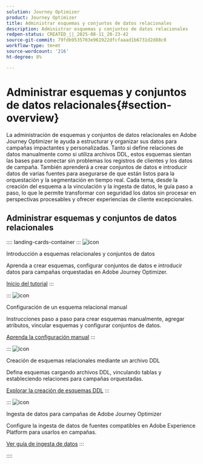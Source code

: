 ```yaml
---
solution: Journey Optimizer
product: Journey Optimizer
title: Administrar esquemas y conjuntos de datos relacionales
description: Administrar esquemas y conjuntos de datos relacionales
redpen-status: CREATED_||_2025-08-11_20-23-42
source-git-commit: 79fdb9535703e961922dfcfaaad1b6731d2d88c0
workflow-type: tm+mt
source-wordcount: '216'
ht-degree: 8%

---
```



# Administrar esquemas y conjuntos de datos relacionales{#section-overview}

La administración de esquemas y conjuntos de datos relacionales en Adobe Journey Optimizer le ayuda a estructurar y organizar sus datos para campañas impactantes y personalizadas. Tanto si define relaciones de datos manualmente como si utiliza archivos DDL, estos esquemas sientan las bases para conectar sin problemas los registros de clientes y los datos de campaña. También aprenderá a crear conjuntos de datos e introducir datos de varias fuentes para asegurarse de que están listos para la orquestación y la segmentación en tiempo real. Cada tema, desde la creación del esquema a la vinculación y la ingesta de datos, le guía paso a paso, lo que le permite transformar con seguridad los datos sin procesar en perspectivas procesables y ofrecer experiencias de cliente excepcionales.

## Administrar esquemas y conjuntos de datos relacionales

:::: landing-cards-container
:::
![icon](https://cdn.experienceleague.adobe.com/icons/circle-play.svg?lang=es)

Introducción a esquemas relacionales y conjuntos de datos

Aprenda a crear esquemas, configurar conjuntos de datos e introducir datos para campañas orquestadas en Adobe Journey Optimizer.

[Inicio del tutorial](../using/orchestrated/gs-schemas.md)
:::

:::
![icon](https://cdn.experienceleague.adobe.com/icons/list-check.svg?lang=es)

Configuración de un esquema relacional manual

Instrucciones paso a paso para crear esquemas manualmente, agregar atributos, vincular esquemas y configurar conjuntos de datos.

[Aprenda la configuración manual](../using/orchestrated/manual-schema.md)
:::

:::
![icon](https://cdn.experienceleague.adobe.com/icons/code-branch.svg?lang=es)

Creación de esquemas relacionales mediante un archivo DDL

Defina esquemas cargando archivos DDL, vinculando tablas y estableciendo relaciones para campañas orquestadas.

[Explorar la creación de esquemas DDL](../using/orchestrated/file-upload-schema.md)
:::

:::
![icon](https://cdn.experienceleague.adobe.com/icons/gear.svg?lang=es)

Ingesta de datos para campañas de Adobe Journey Optimizer

Configure la ingesta de datos de fuentes compatibles en Adobe Experience Platform para usarlos en campañas.

[Ver guía de ingesta de datos](../using/orchestrated/ingest-data.md)
:::

::::
